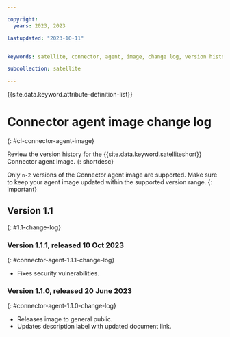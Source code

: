 ```yaml
---

copyright:
  years: 2023, 2023

lastupdated: "2023-10-11"


keywords: satellite, connector, agent, image, change log, version history

subcollection: satellite

---
```


{{site.data.keyword.attribute-definition-list}}

# Connector agent image change log
{: #cl-connector-agent-image}

Review the version history for the {{site.data.keyword.satelliteshort}} Connector agent image.
{: shortdesc}

Only `n-2` versions of the Connector agent image are supported. Make sure to keep your agent image updated within the supported version range.
{: important}


## Version 1.1
{: #1.1-change-log}

### Version 1.1.1, released 10 Oct 2023
{: #connector-agent-1.1.1-change-log}

- Fixes security vulnerabilities.

### Version 1.1.0, released 20 June 2023
{: #connector-agent-1.1.0-change-log}

- Releases image to general public.
- Updates description label with updated document link.


